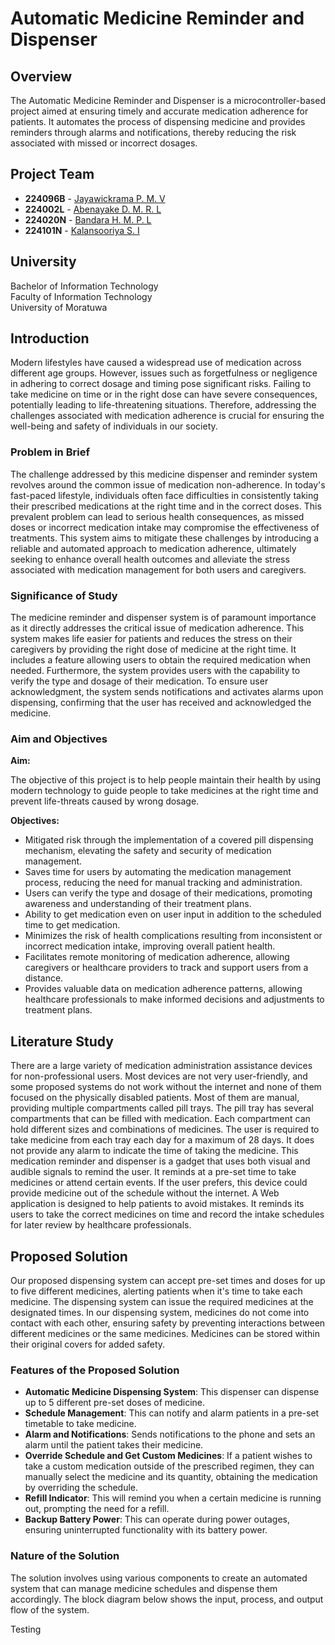 # Automatic Medicine Reminder and Dispenser

## Overview

The Automatic Medicine Reminder and Dispenser is a microcontroller-based project aimed at ensuring timely and accurate medication adherence for patients. It automates the process of dispensing medicine and provides reminders through alarms and notifications, thereby reducing the risk associated with missed or incorrect dosages.

## Project Team

- **224096B** - [Jayawickrama P. M. V](https://github.com/vishwajayawickrama)
- **224002L** - [Abenayake D. M. R. L](https://github.com/rlaka)
- **224020N** - [Bandara H. M. P. L](https://github.com/Pasindulb)
- **224101N** - [Kalansooriya S. I](https://github.com/SachiniKalansooriya)

## University

Bachelor of Information Technology  
Faculty of Information Technology  
University of Moratuwa

## Introduction

Modern lifestyles have caused a widespread use of medication across different age groups. However, issues such as forgetfulness or negligence in adhering to correct dosage and timing pose significant risks. Failing to take medicine on time or in the right dose can have severe consequences, potentially leading to life-threatening situations. Therefore, addressing the challenges associated with medication adherence is crucial for ensuring the well-being and safety of individuals in our society.

### Problem in Brief

The challenge addressed by this medicine dispenser and reminder system revolves around the common issue of medication non-adherence. In today's fast-paced lifestyle, individuals often face difficulties in consistently taking their prescribed medications at the right time and in the correct doses. This prevalent problem can lead to serious health consequences, as missed doses or incorrect medication intake may compromise the effectiveness of treatments. This system aims to mitigate these challenges by introducing a reliable and automated approach to medication adherence, ultimately seeking to enhance overall health outcomes and alleviate the stress associated with medication management for both users and caregivers.

### Significance of Study

The medicine reminder and dispenser system is of paramount importance as it directly addresses the critical issue of medication adherence. This system makes life easier for patients and reduces the stress on their caregivers by providing the right dose of medicine at the right time. It includes a feature allowing users to obtain the required medication when needed. Furthermore, the system provides users with the capability to verify the type and dosage of their medication. To ensure user acknowledgment, the system sends notifications and activates alarms upon dispensing, confirming that the user has received and acknowledged the medicine.

### Aim and Objectives

**Aim:**

The objective of this project is to help people maintain their health by using modern technology to guide people to take medicines at the right time and prevent life-threats caused by wrong dosage.

**Objectives:**

- Mitigated risk through the implementation of a covered pill dispensing mechanism, elevating the safety and security of medication management.
- Saves time for users by automating the medication management process, reducing the need for manual tracking and administration.
- Users can verify the type and dosage of their medications, promoting awareness and understanding of their treatment plans.
- Ability to get medication even on user input in addition to the scheduled time to get medication.
- Minimizes the risk of health complications resulting from inconsistent or incorrect medication intake, improving overall patient health.
- Facilitates remote monitoring of medication adherence, allowing caregivers or healthcare providers to track and support users from a distance.
- Provides valuable data on medication adherence patterns, allowing healthcare professionals to make informed decisions and adjustments to treatment plans.

## Literature Study

There are a large variety of medication administration assistance devices for non-professional users. Most devices are not very user-friendly, and some proposed systems do not work without the internet and none of them focused on the physically disabled patients. Most of them are manual, providing multiple compartments called pill trays. The pill tray has several compartments that can be filled with medication. Each compartment can hold different sizes and combinations of medicines. The user is required to take medicine from each tray each day for a maximum of 28 days. It does not provide any alarm to indicate the time of taking the medicine. This medication reminder and dispenser is a gadget that uses both visual and audible signals to remind the user. It reminds at a pre-set time to take medicines or attend certain events. If the user prefers, this device could provide medicine out of the schedule without the internet. A Web application is designed to help patients to avoid mistakes. It reminds its users to take the correct medicines on time and record the intake schedules for later review by healthcare professionals.

## Proposed Solution

Our proposed dispensing system can accept pre-set times and doses for up to five different medicines, alerting patients when it's time to take each medicine. The dispensing system can issue the required medicines at the designated times. In our dispensing system, medicines do not come into contact with each other, ensuring safety by preventing interactions between different medicines or the same medicines. Medicines can be stored within their original covers for added safety.

### Features of the Proposed Solution

- **Automatic Medicine Dispensing System**: This dispenser can dispense up to 5 different pre-set doses of medicine.
- **Schedule Management**: This can notify and alarm patients in a pre-set timetable to take medicine.
- **Alarm and Notifications**: Sends notifications to the phone and sets an alarm until the patient takes their medicine.
- **Override Schedule and Get Custom Medicines**: If a patient wishes to take a custom medication outside of the prescribed regimen, they can manually select the medicine and its quantity, obtaining the medication by overriding the schedule.
- **Refill Indicator**: This will remind you when a certain medicine is running out, prompting the need for a refill.
- **Backup Battery Power**: This can operate during power outages, ensuring uninterrupted functionality with its battery power.

### Nature of the Solution

The solution involves using various components to create an automated system that can manage medicine schedules and dispense them accordingly. The block diagram below shows the input, process, and output flow of the system.

<!-- ![Block Diagram](path/to/block-diagram.png)

### Solution Design

The component view and graphical representation of the solution are depicted below.

![Component View](path/to/component-view.png)
![Graphical Representation](path/to/graphical-representation.png) -->

Testing
